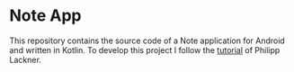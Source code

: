 # Note App

This repository contains the source code of a Note application for Android and written in Kotlin.
To develop this project I follow the [tutorial](https://www.youtube.com/watch?v=8YPXv7xKh2w) of Philipp Lackner.
